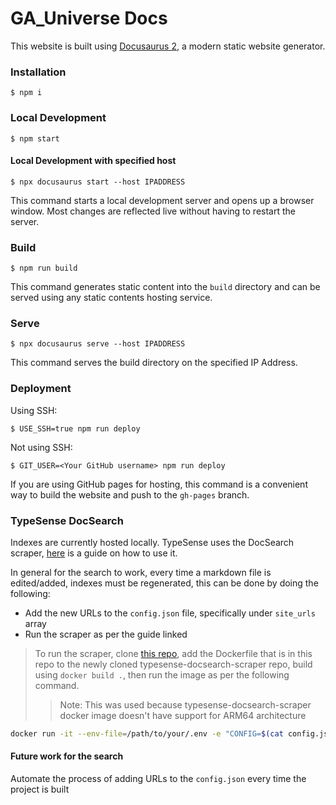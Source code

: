 # GA_Universe Docs

This website is built using [Docusaurus 2](https://docusaurus.io/), a modern static website generator.

### Installation

```
$ npm i
```

### Local Development

```
$ npm start
```

#### Local Development with specified host

```
$ npx docusaurus start --host IPADDRESS
```

This command starts a local development server and opens up a browser window. Most changes are reflected live without having to restart the server.

### Build

```
$ npm run build
```

This command generates static content into the `build` directory and can be served using any static contents hosting service.

### Serve

```
$ npx docusaurus serve --host IPADDRESS
```

This command serves the build directory on the specified IP Address.

### Deployment

Using SSH:

```
$ USE_SSH=true npm run deploy
```

Not using SSH:

```
$ GIT_USER=<Your GitHub username> npm run deploy
```

If you are using GitHub pages for hosting, this command is a convenient way to build the website and push to the `gh-pages` branch.

### TypeSense DocSearch

Indexes are currently hosted locally. TypeSense uses the DocSearch scraper, [here](https://typesense.org/docs/guide/docsearch.html#step-1-set-up-docsearch-scraper) is a guide on how to use it.

In general for the search to work, every time a markdown file is edited/added, indexes must be regenerated, this can be done by doing the following:
- Add the new URLs to the `config.json` file, specifically under `site_urls` array
- Run the scraper as per the guide linked

> To run the scraper, clone [this repo](https://github.com/PupilTong/typesense-docsearch-scraper), add the Dockerfile that is in this repo to the newly cloned typesense-docsearch-scraper repo, build using `docker build .`, then run the image as per the following command.
> > Note: This was used because typesense-docsearch-scraper docker image doesn't have support for ARM64 architecture

```bash
docker run -it --env-file=/path/to/your/.env -e "CONFIG=$(cat config.json | jq -r tostring)" <IMAGE-ID>

```

#### Future work for the search

Automate the process of adding URLs to the `config.json` every time the project is built
